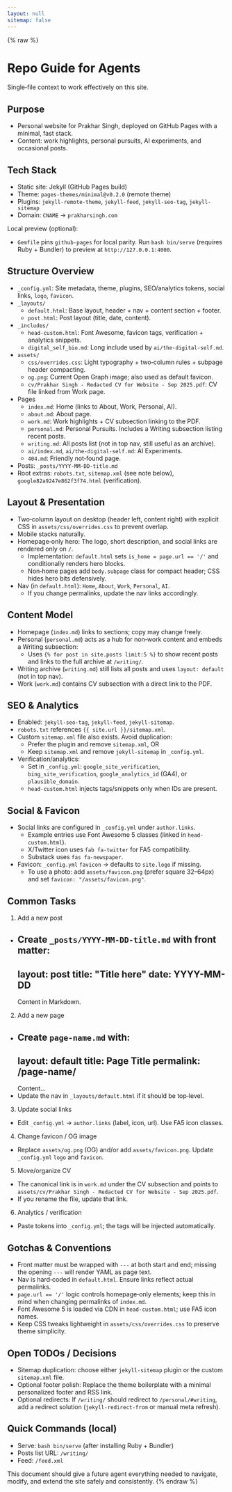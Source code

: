 ```yaml
---
layout: null
sitemap: false
---
```

{% raw %}
# Repo Guide for Agents

Single‑file context to work effectively on this site.

## Purpose
- Personal website for Prakhar Singh, deployed on GitHub Pages with a minimal, fast stack.
- Content: work highlights, personal pursuits, AI experiments, and occasional posts.

## Tech Stack
- Static site: Jekyll (GitHub Pages build)
- Theme: `pages-themes/minimal@v0.2.0` (remote theme)
- Plugins: `jekyll-remote-theme`, `jekyll-feed`, `jekyll-seo-tag`, `jekyll-sitemap`
- Domain: `CNAME` → `prakharsingh.com`

Local preview (optional):
- `Gemfile` pins `github-pages` for local parity. Run `bash bin/serve` (requires Ruby + Bundler) to preview at `http://127.0.0.1:4000`.

## Structure Overview
- `_config.yml`: Site metadata, theme, plugins, SEO/analytics tokens, social links, `logo`, `favicon`.
- `_layouts/`
  - `default.html`: Base layout, header + nav + content section + footer.
  - `post.html`: Post layout (title, date, content).
- `_includes/`
  - `head-custom.html`: Font Awesome, favicon tags, verification + analytics snippets.
  - `digital_self_bio.md`: Long include used by `ai/the-digital-self.md`.
- `assets/`
  - `css/overrides.css`: Light typography + two‑column rules + subpage header compacting.
  - `og.png`: Current Open Graph image; also used as default favicon.
  - `cv/Prakhar Singh - Redacted CV for Website - Sep 2025.pdf`: CV file linked from Work page.
- Pages
  - `index.md`: Home (links to About, Work, Personal, AI).
  - `about.md`: About page.
  - `work.md`: Work highlights + CV subsection linking to the PDF.
  - `personal.md`: Personal Pursuits. Includes a Writing subsection listing recent posts.
  - `writing.md`: All posts list (not in top nav, still useful as an archive).
  - `ai/index.md`, `ai/the-digital-self.md`: AI Experiments.
  - `404.md`: Friendly not‑found page.
- Posts: `_posts/YYYY-MM-DD-title.md`
- Root extras: `robots.txt`, `sitemap.xml` (see note below), `google82a9247e862f3f74.html` (verification).

## Layout & Presentation
- Two‑column layout on desktop (header left, content right) with explicit CSS in `assets/css/overrides.css` to prevent overlap.
- Mobile stacks naturally.
- Homepage‑only hero: The logo, short description, and social links are rendered only on `/`.
  - Implementation: `default.html` sets `is_home = page.url == '/'` and conditionally renders hero blocks.
  - Non‑home pages add `body.subpage` class for compact header; CSS hides hero bits defensively.
- Nav (in `default.html`): `Home`, `About`, `Work`, `Personal`, `AI`.
  - If you change permalinks, update the nav links accordingly.

## Content Model
- Homepage (`index.md`) links to sections; copy may change freely.
- Personal (`personal.md`) acts as a hub for non‑work content and embeds a Writing subsection:
  - Uses `{% for post in site.posts limit:5 %}` to show recent posts and links to the full archive at `/writing/`.
- Writing archive (`writing.md`) still lists all posts and uses `layout: default` (not in top nav).
- Work (`work.md`) contains CV subsection with a direct link to the PDF.

## SEO & Analytics
- Enabled: `jekyll-seo-tag`, `jekyll-feed`, `jekyll-sitemap`.
- `robots.txt` references `{{ site.url }}/sitemap.xml`.
- Custom `sitemap.xml` file also exists. Avoid duplication:
  - Prefer the plugin and remove `sitemap.xml`, OR
  - Keep `sitemap.xml` and remove `jekyll-sitemap` in `_config.yml`.
- Verification/analytics:
  - Set in `_config.yml`: `google_site_verification`, `bing_site_verification`, `google_analytics_id` (GA4), or `plausible_domain`.
  - `head-custom.html` injects tags/snippets only when IDs are present.

## Social & Favicon
- Social links are configured in `_config.yml` under `author.links`.
  - Example entries use Font Awesome 5 classes (linked in `head-custom.html`).
  - X/Twitter icon uses `fab fa-twitter` for FA5 compatibility.
  - Substack uses `fas fa-newspaper`.
- Favicon: `_config.yml` `favicon` → defaults to `site.logo` if missing.
  - To use a photo: add `assets/favicon.png` (prefer square 32–64px) and set `favicon: "/assets/favicon.png"`.

## Common Tasks
1) Add a new post
- Create `_posts/YYYY-MM-DD-title.md` with front matter:
  ---
  layout: post
  title: "Title here"
  date: YYYY-MM-DD
  ---
  Content in Markdown.

2) Add a new page
- Create `page-name.md` with:
  ---
  layout: default
  title: Page Title
  permalink: /page-name/
  ---
  Content…
- Update the nav in `_layouts/default.html` if it should be top‑level.

3) Update social links
- Edit `_config.yml` → `author.links` (label, icon, url). Use FA5 icon classes.

4) Change favicon / OG image
- Replace `assets/og.png` (OG) and/or add `assets/favicon.png`. Update `_config.yml` `logo` and `favicon`.

5) Move/organize CV
- The canonical link is in `work.md` under the CV subsection and points to `assets/cv/Prakhar Singh - Redacted CV for Website - Sep 2025.pdf`.
- If you rename the file, update that link.

6) Analytics / verification
- Paste tokens into `_config.yml`; the tags will be injected automatically.

## Gotchas & Conventions
- Front matter must be wrapped with `---` at both start and end; missing the opening `---` will render YAML as page text.
- Nav is hard‑coded in `default.html`. Ensure links reflect actual permalinks.
- `page.url == '/'` logic controls homepage‑only elements; keep this in mind when changing permalinks of `index.md`.
- Font Awesome 5 is loaded via CDN in `head-custom.html`; use FA5 icon names.
- Keep CSS tweaks lightweight in `assets/css/overrides.css` to preserve theme simplicity.

## Open TODOs / Decisions
- Sitemap duplication: choose either `jekyll-sitemap` plugin or the custom `sitemap.xml` file.
- Optional footer polish: Replace the theme boilerplate with a minimal personalized footer and RSS link.
- Optional redirects: If `/writing/` should redirect to `/personal/#writing`, add a redirect solution (`jekyll-redirect-from` or manual meta refresh).

## Quick Commands (local)
- Serve: `bash bin/serve` (after installing Ruby + Bundler)
- Posts list URL: `/writing/`
- Feed: `/feed.xml`

This document should give a future agent everything needed to navigate, modify, and extend the site safely and consistently.
{% endraw %}
